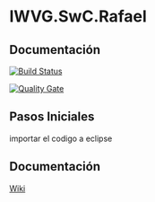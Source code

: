 # IWVG.SwC.Rafael

## Documentación

[![Build Status](https://travis-ci.org/rafaelfalconi/IWVG.SwC.Rafael.svg?branch=develop)](https://travis-ci.org/rafaelfalconi/IWVG.SwC.Rafael)

[![Quality Gate](https://sonarcloud.io/api/badges/gate?key=es.upm.miw:IWVG.SwC.Rafael)](https://sonarcloud.io/dashboard?id=es.upm.miw:IWVG.SwC.Rafael)


## Pasos Iniciales
importar el codigo a eclipse

## Documentación
[Wiki](../../wiki)
